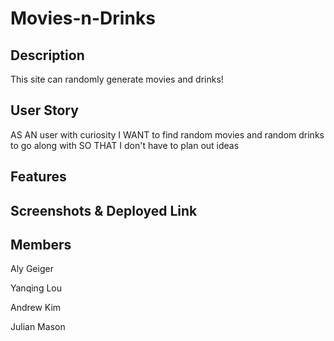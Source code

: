 # Movies-n-Drinks

## Description
This site can randomly generate movies and drinks!

## User Story
AS AN user with curiosity 
I WANT to find random movies and random drinks to go along with
SO THAT I don't have to plan out ideas

## Features





## Screenshots & Deployed Link



## Members
Aly Geiger

Yanqing Lou

Andrew Kim

Julian Mason
